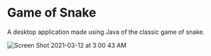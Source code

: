 # Game of Snake

A desktop application made using Java of the classic game of snake.

![Screen Shot 2021-03-12 at 3 00 43 AM](https://user-images.githubusercontent.com/73755569/110932048-d2bf4380-82df-11eb-9e7a-7321dc3c0846.png)

